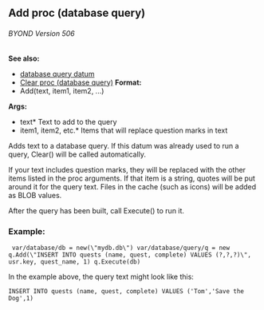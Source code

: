 ## Add proc (database query) 
###### BYOND Version 506
**See also:**
*   [database query datum](/ref/database/query.md) 
*   [Clear proc (database query)](/ref/database/query/proc/Clear.md) <!-- -->
**Format:**
*   Add(text, item1, item2, \...)
<!-- -->
**Args:**
*   text* Text to add to the query
*   item1, item2, etc.* Items that will replace question marks in text


Adds text to a database query. If this datum was already used
to run a query, Clear() will be called automatically. 

If your
text includes question marks, they will be replaced with the other items
listed in the proc arguments. If that item is a string, quotes will be
put around it for the query text. Files in the cache (such as icons)
will be added as BLOB values. 

After the query has been built,
call Execute() to run it.
### Example:

```
 var/database/db = new(\"mydb.db\") var/database/query/q = new
q.Add(\"INSERT INTO quests (name, quest, complete) VALUES (?,?,?)\",
usr.key, quest_name, 1) q.Execute(db) 
```
 

In the example
above, the query text might look like this:


`INSERT INTO quests (name, quest, complete) VALUES ('Tom','Save the Dog',1)`